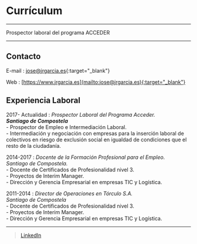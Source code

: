 Currículum
===========================================

----

Prospector laboral del programa ACCEDER

----

Contacto
---------
E-mail
: [jose@jrgarcia.es](mailto:jose@jrgarcia.es){:target="_blank"}

Web
: [https://www.jrgarcia.es](mailto:jose@jrgarcia.es){:target="_blank"}


Experiencia Laboral
---------

2017- Actualidad
:	*Prospector Laboral del Programa Acceder.*  
***Santiago de Compostela***  
	- Prospector de Empleo e Intermediación Laboral.  
    - Intermediación y negociación con empresas para la inserción laboral de colectivos en riesgo de exclusión social en igualdad de condiciones que el resto de la ciudadanía.   
	

2014-2017
:	*Docente de la Formación Profesional para el Empleo.  
Santiago de Compostela.*  
	- Docente de Certificados de Profesionalidad nivel 3.  
    - Proyectos de Interim Manager.  
    - Dirección y Gerencia Empresarial en empresas TIC y Logística.
     

2011-2014
:	*Director de Operaciones en Tórculo S.A.  
Santiago de Compostela*  
	- Docente de Certificados de Profesionalidad nivel 3.  
    - Proyectos de Interim Manager.  
    - Dirección y Gerencia Empresarial en empresas TIC y Logística.






------
> [LinkedIn](http://linkedin.com/in/joseramongg) <br />
